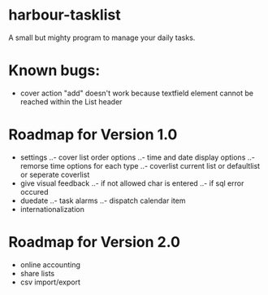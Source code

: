 harbour-tasklist
================

A small but mighty program to manage your daily tasks.

Known bugs:
================
- cover action "add" doesn't work because textfield element cannot be reached within the List header

Roadmap for Version 1.0
================
- settings
..- cover list order options
..- time and date display options
..- remorse time options for each type
..- coverlist current list or defaultlist or seperate coverlist
- give visual feedback
..- if not allowed char is entered
..- if sql error occured
- duedate
..- task alarms
..- dispatch calendar item
- internationalization

Roadmap for Version 2.0
================
- online accounting
- share lists
- csv import/export
